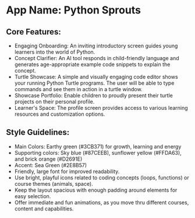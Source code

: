 # **App Name**: Python Sprouts

## Core Features:

- Engaging Onboarding: An inviting introductory screen guides young learners into the world of Python.
- Concept Clarifier: An AI tool responds in child-friendly language and generates age-appropriate example code snippets to explain the concept.
- Turtle Showcase: A simple and visually engaging code editor shows your running Python Turtle programs. The user will be able to type commands and see them in action in a turtle window.
- Showcase Portfolio: Enable children to proudly present their turtle projects on their personal profile.
- Learner's Space: The profile screen provides access to various learning resources and customization options.

## Style Guidelines:

- Main Colors: Earthy green (#3CB371) for growth, learning and energy
- Supporting colors: Sky blue (#87CEEB), sunflower yellow (#FFDA63), and brick orange (#D2691E)
- Accent: Sea Green (#2E8B57)
- Friendly, large font for improved readability.
- Use bright, playful icons related to coding concepts (loops, functions) or course themes (animals, space).
- Keep the layout spacious with enough padding around elements for easy selection.
- Offer immediate and fun animations, as you move thru different courses, content and capabilities.